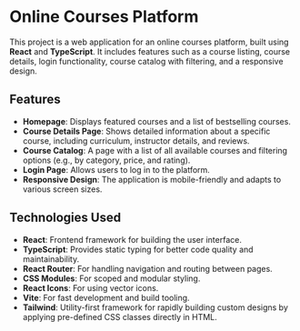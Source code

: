 # Online Courses Platform

This project is a web application for an online courses platform, built using **React** and **TypeScript**. It includes features such as a course listing, course details, login functionality, course catalog with filtering, and a responsive design.

## Features

- **Homepage**: Displays featured courses and a list of bestselling courses.
- **Course Details Page**: Shows detailed information about a specific course, including curriculum, instructor details, and reviews.
- **Course Catalog**: A page with a list of all available courses and filtering options (e.g., by category, price, and rating).
- **Login Page**: Allows users to log in to the platform.
- **Responsive Design**: The application is mobile-friendly and adapts to various screen sizes.

## Technologies Used

- **React**: Frontend framework for building the user interface.
- **TypeScript**: Provides static typing for better code quality and maintainability.
- **React Router**: For handling navigation and routing between pages.
- **CSS Modules**: For scoped and modular styling.
- **React Icons**: For using vector icons.
- **Vite**: For fast development and build tooling.
- **Tailwind**: Utility-first framework for rapidly building custom designs by applying pre-defined CSS classes directly in HTML.
